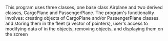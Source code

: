 This program uses three classes, one base class Airplane and two derived classes, CargoPlane and PassengerPlane. The program's functionality involves: creating objects of CargoPlane and/or PassengerPlane classes and storing them in the fleet (a vector of pointers), user's access to modifying data of in the objects, removing objects, and displaying them on the screen
